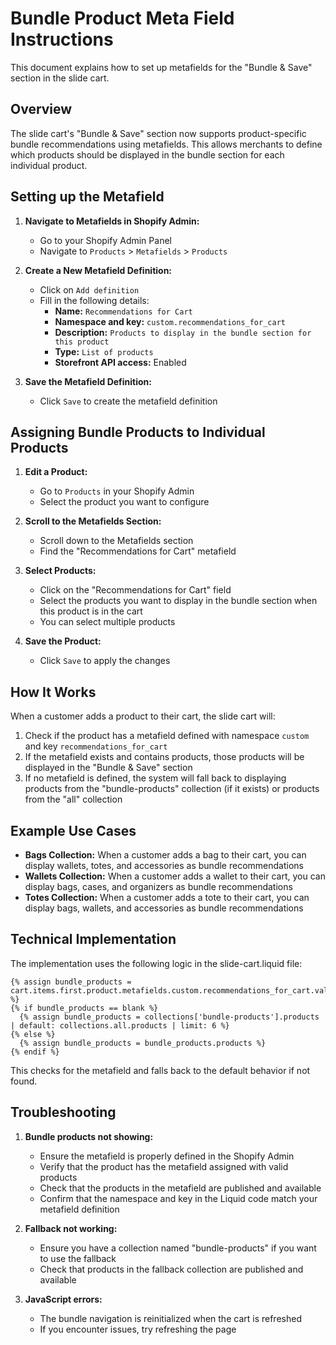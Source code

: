 # Bundle Product Meta Field Instructions

This document explains how to set up metafields for the "Bundle & Save" section in the slide cart.

## Overview

The slide cart's "Bundle & Save" section now supports product-specific bundle recommendations using metafields. This allows merchants to define which products should be displayed in the bundle section for each individual product.

## Setting up the Metafield

1. **Navigate to Metafields in Shopify Admin:**
   - Go to your Shopify Admin Panel
   - Navigate to `Products` > `Metafields` > `Products`

2. **Create a New Metafield Definition:**
   - Click on `Add definition`
   - Fill in the following details:
     - **Name:** `Recommendations for Cart`
     - **Namespace and key:** `custom.recommendations_for_cart`
     - **Description:** `Products to display in the bundle section for this product`
     - **Type:** `List of products`
     - **Storefront API access:** Enabled

3. **Save the Metafield Definition:**
   - Click `Save` to create the metafield definition

## Assigning Bundle Products to Individual Products

1. **Edit a Product:**
   - Go to `Products` in your Shopify Admin
   - Select the product you want to configure

2. **Scroll to the Metafields Section:**
   - Scroll down to the Metafields section
   - Find the "Recommendations for Cart" metafield

3. **Select Products:**
   - Click on the "Recommendations for Cart" field
   - Select the products you want to display in the bundle section when this product is in the cart
   - You can select multiple products

4. **Save the Product:**
   - Click `Save` to apply the changes

## How It Works

When a customer adds a product to their cart, the slide cart will:

1. Check if the product has a metafield defined with namespace `custom` and key `recommendations_for_cart`
2. If the metafield exists and contains products, those products will be displayed in the "Bundle & Save" section
3. If no metafield is defined, the system will fall back to displaying products from the "bundle-products" collection (if it exists) or products from the "all" collection

## Example Use Cases

- **Bags Collection:** When a customer adds a bag to their cart, you can display wallets, totes, and accessories as bundle recommendations
- **Wallets Collection:** When a customer adds a wallet to their cart, you can display bags, cases, and organizers as bundle recommendations
- **Totes Collection:** When a customer adds a tote to their cart, you can display bags, wallets, and accessories as bundle recommendations

## Technical Implementation

The implementation uses the following logic in the slide-cart.liquid file:

```liquid
{% assign bundle_products = cart.items.first.product.metafields.custom.recommendations_for_cart.value %}
{% if bundle_products == blank %}
  {% assign bundle_products = collections['bundle-products'].products | default: collections.all.products | limit: 6 %}
{% else %}
  {% assign bundle_products = bundle_products.products %}
{% endif %}
```

This checks for the metafield and falls back to the default behavior if not found.

## Troubleshooting

1. **Bundle products not showing:**
   - Ensure the metafield is properly defined in the Shopify Admin
   - Verify that the product has the metafield assigned with valid products
   - Check that the products in the metafield are published and available
   - Confirm that the namespace and key in the Liquid code match your metafield definition

2. **Fallback not working:**
   - Ensure you have a collection named "bundle-products" if you want to use the fallback
   - Check that products in the fallback collection are published and available

3. **JavaScript errors:**
   - The bundle navigation is reinitialized when the cart is refreshed
   - If you encounter issues, try refreshing the page
